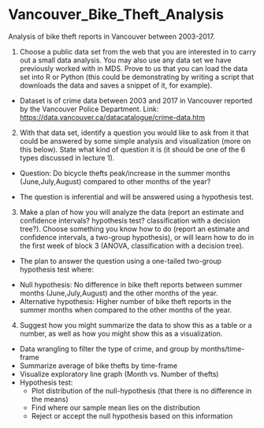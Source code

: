 # Vancouver_Bike_Theft_Analysis
Analysis of bike theft reports in Vancouver between 2003-2017.

1. Choose a public data set from the web that you are interested in to carry out a small data analysis. You may also use any data set we have previously worked with in MDS. Prove to us that you can load the data set into R or Python (this could be demonstrating by writing a script that downloads the data and saves a snippet of it, for example).

* Dataset is of crime data between 2003 and 2017 in Vancouver reported by the Vancouver Police Department.
Link: https://data.vancouver.ca/datacatalogue/crime-data.htm

2. With that data set, identify a question you would like to ask from it that could be answered by some simple analysis and visualization (more on this below). State what kind of question it is (it should be one of the 6 types discussed in lecture 1).

* Question: Do bicycle thefts peak/increase in the summer months (June,July,August) compared to other months of the year?

* The question is inferential and will be answered using a hypothesis test.

3. Make a plan of how you will analyze the data (report an estimate and confidence intervals? hypothesis test? classification with a decision tree?). Choose something you know how to do (report an estimate and confidence intervals, a two-group hypothesis), or will learn how to do in the first week of block 3 (ANOVA, classification with a decision tree).

* The plan to answer the question using a one-tailed two-group hypothesis test where: 
- Null hypothesis: No difference in bike theft reports between summer months (June,July,August) and the other months of the year.
- Alternative hypothesis: Higher number of bike theft reports in the summer months when compared to the other months of the year.

4. Suggest how you might summarize the data to show this as a table or a number, as well as how you might show this as a visualization.

- Data wrangling to filter the type of crime, and group by months/time-frame
- Summarize average of bike thefts by time-frame
- Visualize exploratory line graph (Month vs. Number of thefts)
- Hypothesis test:
    * Plot distribution of the null-hypothesis (that there is no difference in the means)
    * Find where our sample mean lies on the distribution
    * Reject or accept the null hypothesis based on this information
